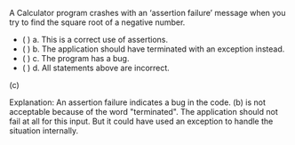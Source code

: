 <panel header=":lock::key: Assertions failure in Calculator">
<question>

A Calculator program crashes with an ‘assertion failure’ message when you try to find the square root of a negative number.

- ( ) a. This is a correct use of assertions.
- ( ) b. The application should have terminated with an exception instead.
- ( ) c. The program has a bug.
- ( ) d. All statements above are incorrect.

<div slot="answer">

(c)

Explanation: An assertion failure indicates a bug in the code. (b) is not acceptable because of the word "terminated". The application should not fail at all for this input. But it could have used an exception to handle the situation internally.

</div>
</question>
</panel>
